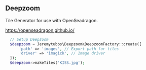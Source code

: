 Deepzoom
--
Tile Generator for use with OpenSeadragon.

https://openseadragon.github.io/

```php
  // Setup Deepzoom 
  $deepzoom = Jeremytubbs\Deepzoom\DeepzoomFactory::create([
      'path' => 'images', // Export path for tiles
      'driver' => 'imagick', // Image driver
  ]);
  $deepzoom->makeTiles('KISS.jpg');
```
